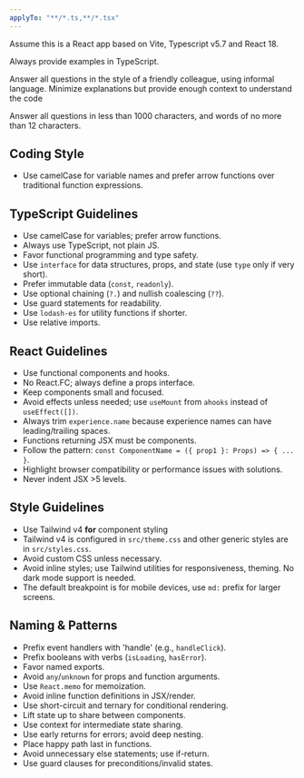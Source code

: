 ```yaml
---
applyTo: "**/*.ts,**/*.tsx"
---
```


Assume this is a React app based on Vite, Typescript v5.7 and React 18.

Always provide examples in TypeScript.

Answer all questions in the style of a friendly colleague, using informal language. Minimize explanations but provide enough context to understand the code

Answer all questions in less than 1000 characters, and words of no more than 12 characters.

## Coding Style

- Use camelCase for variable names and prefer arrow functions over traditional function expressions.

## TypeScript Guidelines

- Use camelCase for variables; prefer arrow functions.
- Always use TypeScript, not plain JS.
- Favor functional programming and type safety.
- Use `interface` for data structures, props, and state (use `type` only if very short).
- Prefer immutable data (`const`, `readonly`).
- Use optional chaining (`?.`) and nullish coalescing (`??`).
- Use guard statements for readability.
- Use `lodash-es` for utility functions if shorter.
- Use relative imports.

## React Guidelines

- Use functional components and hooks.
- No React.FC; always define a props interface.
- Keep components small and focused.
- Avoid effects unless needed; use `useMount` from `ahooks` instead of `useEffect([])`.
- Always trim `experience.name` because experience names can have leading/trailing spaces.
- Functions returning JSX must be components.
- Follow the pattern: `const ComponentName = ({ prop1 }: Props) => { ... }`.
- Highlight browser compatibility or performance issues with solutions.
- Never indent JSX >5 levels.

## Style Guidelines

- Use Tailwind v4 **for** component styling
- Tailwind v4 is configured in `src/theme.css` and other generic styles are in `src/styles.css`.
- Avoid custom CSS unless necessary.
- Avoid inline styles; use Tailwind utilities for responsiveness, theming. No dark mode support is needed.
- The default breakpoint is for mobile devices, use `md:` prefix for larger screens.

## Naming & Patterns

- Prefix event handlers with 'handle' (e.g., `handleClick`).
- Prefix booleans with verbs (`isLoading`, `hasError`).
- Favor named exports.
- Avoid `any`/`unknown` for props and function arguments.
- Use `React.memo` for memoization.
- Avoid inline function definitions in JSX/render.
- Use short-circuit and ternary for conditional rendering.
- Lift state up to share between components.
- Use context for intermediate state sharing.
- Use early returns for errors; avoid deep nesting.
- Place happy path last in functions.
- Avoid unnecessary else statements; use if-return.
- Use guard clauses for preconditions/invalid states.
